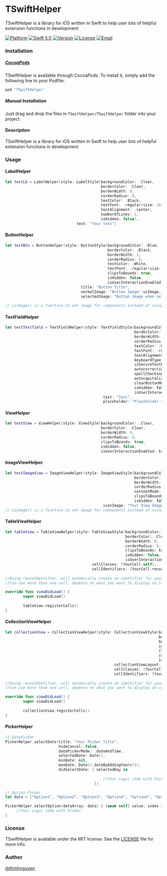 # TSwiftHelper
TSwiftHelper is a library for iOS written in Swift to help user lots of helpful extension functions in development

[![Platform](https://img.shields.io/cocoapods/p/TSwiftHelper)](https://cocoapods.org/pods/TSwiftHelper)
[![Swift 5.0](https://img.shields.io/badge/Swift-5.0-brightgreen)](https://developer.apple.com/swift/)
[![Version](https://img.shields.io/badge/pod-1.1.6-informational)](https://cocoapods.org/?q=TSwiftHelper)
[![License](http://img.shields.io/badge/license-MIT-blue)](https://github.com/fanta1ty/TSwiftHelper/blob/master/LICENSE)
[![Email](https://img.shields.io/badge/contact-@thinhnguyen12389@gmail.com-blue)](thinhnguyen12389@gmail.com)

### Installation

##### [CocoaPods](http://cocoapods.org)

TSwiftHelper is available through CocoaPods. To install it, simply add the following line to your Podfile:
```ruby
pod 'TSwiftHelper'
```
##### Manual Installation

Just drag and drop the files in `TSwiftHelper/TSwiftHelper` folder into your project

####  Description
TSwiftHelper is a library for iOS written in Swift to help user lots of helpful extension functions in development

### Usage
#### LabelHelper
```swift
let testLb = LabelHelper(style: LabelStyle(backgroundColor: .Clear, 
                                           borderColor: .Clear, 
                                           borderWidth: 0, 
                                           corderRadius: 0, 
                                           textColor: .Black, 
                                           textFont: .regular(size: 16), 
                                           textAlignment: .center, 
                                           numberOfLines: 1, 
                                           isHidden: false), 
                                text: "Your text")
```

#### ButtonHelper
```swift
let testBtn = ButtonHelper(style: ButtonStyle(backgroundColor: .Blue, 
                                              borderColor: .Black, 
                                              borderWidth: 1, 
                                              corderRadius: 8, 
                                              textColor: .White, 
                                              textFont: .regular(size: 16), 
                                              clipsToBounds: true, 
                                              isHidden: false, 
                                              isUserInteractionEnabled: true), 
                                  title: "Button Title", 
                                  normalImage: "Button Image".uiImage, 
                                  selectedImage: "Button Image when selected".uiImage) 
                                  
// uiImage() is a function to set image for components instead of using UIimage(named: "Image Name")
```

#### TextFieldHelper
```swift
let testTextfield = TextFieldHelper(style: TextFieldStyle(backgroundColor: .Clear, 
                                                          borderColor: .Black, 
                                                          borderWidth: 1, 
                                                          corderRadius: 8, 
                                                          textColor: .Black, 
                                                          textFont: .regular(size: 16), 
                                                          textAlignment: .left, 
                                                          keyboardType: .default, 
                                                          isSecureTextEntry: false, 
                                                          autocorrectionType: .default, 
                                                          spellCheckingType: .no, 
                                                          autocapitalizationType: .none, 
                                                          clearButtonMode: .never, 
                                                          isHidden: false, 
                                                          isUserInteractionEnabled: true), 
                                            text: "Text", 
                                            placeholder: "Placeholder text")
```

#### ViewHelper
```swift
let testView = ViewHelper(style: ViewStyle(backgroundColor: .Clear, 
                                           borderColor: .Clear, 
                                           borderWidth: 0, 
                                           corderRadius: 0, 
                                           clipsToBounds: true, 
                                           isHidden: false, 
                                           isUserInteractionEnabled: true))
```

#### ImageViewHelper
```swift
let testImageView = ImageViewHelper(style: ImageViewStyle(backgroundColor: .Clear, 
                                                          borderColor: .Black, 
                                                          borderWidth: 1, 
                                                          corderRadius: 10, 
                                                          contentMode: .scaleAspectFill, 
                                                          clipsToBounds: true, 
                                                          isHidden: false), 
                                            iconImage: "Your View Image".uiImage)
// uiImage() is a function to set image for components instead of using UIimage(named: "Image Name")    
```

#### TableViewHelper
```swift
let tableView = TableViewHelper(style: TableViewStyle(backgroundColor: .Clear, 
                                                      borderColor: .Clear, 
                                                      borderWidth: 0, 
                                                      corderRadius: 0, 
                                                      clipsToBounds: true, 
                                                      isHidden: false, 
                                                      isUserInteractionEnabled: true), 
                                       cellClasses: [YourCell.self], 
                                       cellIdentifiers: [YourCell.reuseIdentifier])
                                       
//Using reuseIdentifier, will automically create an identifier for your cell
//Can use more than one cell, depence on what you want to display on tableview: cellClasses: [FirstCell.self,SecondCell.self], also add this code to viewDidLoad()

override func viewDidLoad() {
        super.viewDidLoad()
        
        tableView.registerCells()
}
```

#### CollectionViewHelper
```swift
let collectionView = CollectionViewHelper(style: CollectionViewStyle(backgroundColor: .Clear, 
                                                                     borderColor: .Black, 
                                                                     borderWidth: 1, 
                                                                     corderRadius: 4, 
                                                                     clipsToBounds: true, 
                                                                     isHidden: false, 
                                                                     isUserInteractionEnabled: true), 
                                                 collectionViewLayout: UICollectionViewLayout(), 
                                                 cellClasses: [YourCell.self], 
                                                 cellIdentifiers: [YourCell.reuseIdentifier])
                                                 
//Using reuseIdentifier, will automically create an identifier for your cell
//Can use more than one cell, depence on what you want to display on collectionView: cellClasses: [FirstCell.self,SecondCell.self], also add this code to viewDidLoad()

override func viewDidLoad() {
        super.viewDidLoad()
        
        collectionView.registerCells()
}                                                 
```

#### PickerHelper
```swift
// DatePicker
PickerHelper.selectDate(title: "Your Picker Title", 
                        hideCancel: false, 
                        datePickerMode: .dateAndTime, 
                        selectedDate: Date(), 
                        minDate: nil, 
                        maxDate: Date().dateByAddingYears(5), 
                        didSelectDate: { selectedDay in
            
                                            //Your Logic code with Picker 
                                        })

// Option Picker
let data = ["Option1", "Option2", "Option3", "Option4", "Option5", "Option6"]

PickerHelper.selectOption(dataArray: data) { [weak self] value, index in   //value: data value, index: data order
     //Your Logic code with Picker
}
```
### License

TSwiftHelper is available under the MIT license. See the [LICENSE](https://github.com/fanta1ty/TSwiftHelper/blob/master/LICENSE) file for more info. 

### Author

[@thinhnguyen](https://github.com/fanta1ty)
